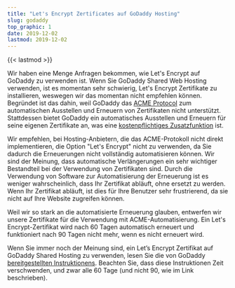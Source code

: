 ```yaml
---
title: "Let's Encrypt Zertificates auf GoDaddy Hosting"
slug: godaddy
top_graphic: 1
date: 2019-12-02
lastmod: 2019-12-02
---
```


{{< lastmod >}}

Wir haben eine Menge Anfragen bekommen, wie Let's Encrypt auf GoDaddy zu verwenden
ist. Wenn Sie GoDaddy Shared Web Hosting verwenden, ist es momentan sehr schwierig,
Let's Encrypt Zertifikate zu installieren, weswegen wir das momentan nicht empfehlen
können. Begründet ist das dahin, weil GoDaddy das [ACME Protocol][1] zum automatischen
Ausstellen und Erneuern von Zertifikaten nicht unterstützt. Stattdessen bietet
GoDaddy ein automatisches Ausstellen und Erneuern für seine eigenen Zertifikate an,
was eine [kostenpflichtiges Zusatzfunktion][2] ist.

Wir empfehlen, bei Hosting-Anbietern, die das ACME-Protokoll nicht direkt implementieren,
die Option "Let's Encrypt" nicht zu verwenden, da Sie dadurch die Erneuerungen nicht
vollständig automatisieren können. Wir sind der Meinung, dass automatische Verlängerungen
ein sehr wichtiger Bestandteil bei der Verwendung von Zertifikaten sind. Durch die
Verwendung von Software zur Automatisierung der Erneuerung ist es weniger wahrscheinlich,
dass Ihr Zertifikat abläuft, ohne ersetzt zu werden. Wenn Ihr Zertifikat abläuft,
ist dies für Ihre Benutzer sehr frustrierend, da sie nicht auf Ihre Website zugreifen können.

Weil wir so stark an die automatisierte Erneuerung glauben, entwerfen wir unsere Zertifikate
für die Verwendung mit ACME-Automatisierung. Ein Let's Encrypt-Zertifikat wird nach 60 Tagen
automatisch erneuert und funktioniert nach 90 Tagen nicht mehr, wenn es nicht erneuert wird.

Wenn Sie immer noch der Meinung sind, ein Let’s Encrypt Zertifikat auf GoDaddy Shared Hosting
zu verwenden, lesen Sie die von GoDaddy [bereitgestellten Instruktionens][3].
Beachten Sie, dass diese Instruktionen Zeit verschwenden, und zwar alle 60 Tage (und nicht 90,
wie im Link beschrieben).

[1]: https://tools.ietf.org/html/rfc8555
[2]: https://www.godaddy.com/web-security/ssl-certificate
[3]: https://www.godaddy.com/help/install-a-lets-encrypt-certificate-on-your-cpanel-hosting-account-28023
